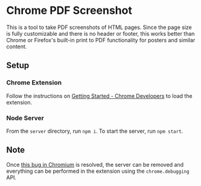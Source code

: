 # Chrome PDF Screenshot

This is a tool to take PDF screenshots of HTML pages. Since the page size is fully customizable and there is no header or footer, this works better than Chrome or Firefox's built-in print to PDF functionality for posters and similar content.

## Setup

### Chrome Extension

Follow the instructions on [Getting Started - Chrome Developers](https://developer.chrome.com/docs/extensions/mv3/getstarted/#unpacked) to load the extension.

### Node Server

From the `server` directory, run `npm i`. To start the server, run `npm start`.

## Note

Once [this bug in Chromium](https://bugs.chromium.org/p/chromium/issues/detail?id=753118) is resolved, the server can be removed and everything can be performed in the extension using the `chrome.debugging` API.
